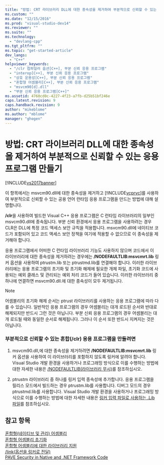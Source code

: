 ```yaml
---
title: "방법: CRT 라이브러리 DLL에 대한 종속성을 제거하여 부분적으로 신뢰할 수 있는 응용 프로그램 만들기 | Microsoft Docs"
ms.custom: ""
ms.date: "12/15/2016"
ms.prod: "visual-studio-dev14"
ms.reviewer: ""
ms.suite: ""
ms.technology: 
  - "devlang-cpp"
ms.tgt_pltfrm: ""
ms.topic: "get-started-article"
dev_langs: 
  - "C++"
helpviewer_keywords: 
  - "/clr 컴파일러 옵션[C++], 부분 신뢰 응용 프로그램"
  - "interop[C++], 부분 신뢰 응용 프로그램"
  - "상호 운용성[C++], 부분 신뢰 응용 프로그램"
  - "혼합형 어셈블리[C++], 부분 신뢰 응용 프로그램"
  - "msvcm90[d].dll"
  - "부분 신뢰 응용 프로그램[C++]"
ms.assetid: 4760cd0c-4227-4f23-a7fb-d25b51bf246e
caps.latest.revision: 9
caps.handback.revision: 9
author: "mikeblome"
ms.author: "mblome"
manager: "ghogen"
---
```

# 방법: CRT 라이브러리 DLL에 대한 종속성을 제거하여 부분적으로 신뢰할 수 있는 응용 프로그램 만들기
[!INCLUDE[vs2017banner](../assembler/inline/includes/vs2017banner.md)]

이 항목에서는 msvcm90.dll에 대한 종속성을 제거하고 [!INCLUDE[vcprvc](../build/includes/vcprvc_md.md)]를 사용하여 부분적으로 신뢰할 수 있는 공용 언어 런타임 응용 프로그램을 만드는 방법에 대해 설명합니다.  
  
 **\/clr**을 사용하여 빌드한 Visual C\+\+ 응용 프로그램은 C 런타임 라이브러리의 일부인 msvcm90.dll에 종속됩니다.  부분 신뢰 환경에서 응용 프로그램을 사용하려는 경우 CLR은 DLL에 특정 코드 액세스 보안 규칙을 적용합니다.  msvcm90.dll에 네이티브 코드가 포함되어 있고 코드 액세스 보안 정책을 여기에 적용할 수 없으므로 이 종속성을 제거해야 합니다.  
  
 응용 프로그램에서 어떠한 C 런타임 라이브러리 기능도 사용하지 않으며 코드에서 이 라이브러리에 대한 종속성을 제거하려는 경우에는 **\/NODEFAULTLIB:msvcmrt.lib** 링커 옵션을 사용하여 ptrustm.lib 또는 ptrustmd.lib를 연결해야 합니다.  이러한 라이브러리에는 응용 프로그램의 초기화 및 초기화 해제에 필요한 개체 파일, 초기화 코드에 사용되는 예외 클래스 및 관리되는 예외 처리 코드가 들어 있습니다.  이러한 라이브러리 중 하나에 연결하면 msvcm90.dll.에 대한 종속성이 모두 제거됩니다.  
  
> [!NOTE]
>  어셈블리의 초기화 해제 순서는 ptrust 라이브러리를 사용하는 응용 프로그램에 따라 다를 수 있습니다.  일반적인 응용 프로그램의 경우 어셈블리는 대개 로드된 순서와 반대로 해제되지만 반드시 그런 것은 아닙니다.  부분 신뢰 응용 프로그램의 경우 어셈블리는 대개 로드될 때와 동일한 순서로 해제됩니다.  그러나 이 순서 또한 반드시 지켜지는 것은 아닙니다.  
  
### 부분적으로 신뢰할 수 있는 혼합\(\/clr\) 응용 프로그램을 만들려면  
  
1.  msvcm90.dll,에 대한 종속성을 제거하려면 **\/NODEFAULTLIB:msvcmrt.lib** 링커 옵션을 사용하여 이 라이브러리를 포함하지 않도록 링커에 알려야 합니다.  Visual Studio 개발 환경을 사용하거나 프로그래밍 방식으로 이를 수행하는 방법에 대한 자세한 내용은 [\/NODEFAULTLIB\(라이브러리 무시\)](../build/reference/nodefaultlib-ignore-libraries.md)를 참조하십시오.  
  
2.  ptrustm 라이브러리 중 하나를 링커 입력 종속성에 추가합니다.  응용 프로그램을 릴리스 모드에서 빌드하는 경우 ptrustm.lib를 사용합니다.  디버그 모드의 경우 ptrustmd.lib를 사용합니다.  Visual Studio 개발 환경을 사용하거나 프로그래밍 방식으로 이를 수행하는 방법에 대한 자세한 내용은 [링커 입력 파일로 사용하는 .Lib 파일](../build/reference/dot-lib-files-as-linker-input.md)를 참조하십시오.  
  
## 참고 항목  
 [혼합형\(네이티브 및 관리\) 어셈블리](../dotnet/mixed-native-and-managed-assemblies.md)   
 [혼합형 어셈블리 초기화](../dotnet/initialization-of-mixed-assemblies.md)   
 [혼합형 어셈블리에 대한 라이브러리 지원](../dotnet/library-support-for-mixed-assemblies.md)   
 [\/link\(옵션을 링커로 전달\)](../build/reference/link-pass-options-to-linker.md)   
 [PAVE Security in Native and .NET Framework Code](http://msdn.microsoft.com/ko-kr/bd61be84-c143-409a-a75a-44253724f784)